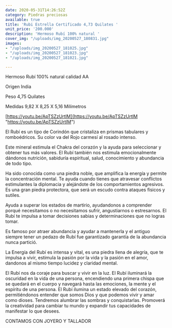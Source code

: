 ```yaml
---
date: 2020-05-31T14:26:52Z
category: Piedras preciosas
available: true
title: 'Rubi Estrella Certificado 4,73 Quilates '
unit_price: '200.000'
description: 'Hermoso Rubí 100% natural '
cover_img: "/uploads/img_20200527_180831.jpg"
images:
- "/uploads/img_20200527_181025.jpg"
- "/uploads/img_20200527_181023.jpg"
- "/uploads/img_20200527_181021.jpg"

---
```

Hermoso Rubí 100% natural calidad AA 

Origen India 

Peso 4,75 Quilates 

Medidas 9,82 X 8,25 X 5,16 Milímetros 

[https://youtu.be/ApTSZzUrtlM](https://youtu.be/ApTSZzUrtlM "https://youtu.be/ApTSZzUrtlM")

El Rubí es un tipo de Corindón que cristaliza en prismas tabulares y romboédricos. Su color va del Rojo carmesí al rosado intenso.

Este mineral estimula el Chakra del corazón y la ayuda para seleccionar y obtener tus más valores. El Rubí también nos estimula emocionalmente dándonos nutrición, sabiduría espiritual, salud, conocimiento y abundancia de todo tipo.

Ha sido conocida como una piedra noble, que amplifica la energía y permite la concentración mental. Te ayuda cuando tienes que atravesar conflictos estimulantes la diplomacia y alejándote de los comportamientos agresivos. Es una gran piedra protectora, que será un escudo contra ataques físicos y sutiles.

Ayuda a superar los estados de martirio, ayudandonos a comprender porqué necesitamos o no necesitamos sufrir, angustiarnos o estresarnos. El Rubí te impulsa a tomar decisiones sabias y determinaciones que no logras tomar.

Es famoso por atraer abundancia y ayudar a mantenerla y el antiguo siempre tener un pedazo de Rubí fue garantizado garantía de la abundancia nunca partició.

La Energía del Rubí es intensa y vital, es una piedra llena de alegría, que te impulsa a vivir, estimula la pasión por la vida y la pasión en el amor, dandonos al mismo tiempo lucidez y claridad mental.

El Rubí nos da coraje para buscar y vivir en la luz. El Rubí iluminará la oscuridad en la vida de una persona, encendiendo una primera chispa que se quedará en el cuerpo y navegará hasta las emociones, la mente y el espíritu de una persona. El Rubí ilumina un estado elevado del corazón, permitiéndonos entender que somos Dios y que podemos vivir y amar como dioses. Tendremos alumbrar las sombras y conquistarlas. Promoverá la creatividad para cambiar tu mundo y expandir tus capacidades de manifestar lo que desees.

CONTAMOS CON JOYERO Y TALLADOR